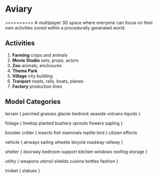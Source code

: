 # Aviary
==========
A multiplayer 3D space where everyone can focus on their own
activities zoned within a procedurally generated world.

## Activities

1. **Farming** crops and animals
2. **Movie Studio** sets, props, actors
3. **Zoo** animals, enclosures
4. **Theme Park**
5. **Village** city building
6. **Tranport** roads, rails, boats, planes
7. **Factory** production lines


## Model Categories

terrain {
  parched
  grasses
  glacier
  bedrock
  seaside
  volcano
  liquids
}


foliage {
  treetop
  planted
  bushery
  sprouts
  flowers
  sapling
}

boulder
critter {
  insects
  fish
  mammals
  reptile
  bird
}
citizen
effects

vehicle {
  airways
  sailing
  wheelie
  bicycle
  roadway
  railway
}

shelter {
  doorway
  bedroom
  support
  kitchen
  windows
  roofing
  storage
}

utility {
  weapons
  utensil
  shields
  cuisine
  bottles
  fashion
}

trinket {
  statues
}
